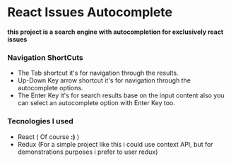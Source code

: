 # React Issues Autocomplete
**this project is a search engine with autocompletion for exclusively react issues**

### Navigation ShortCuts
* The Tab shortcut it's for navigation through the results.
* Up-Down Key arrow shortcut it's for navigation through the autocomplete options.
* The Enter Key it's for search results base on the input content also you can select an autocomplete option with Enter Key too.

### Tecnologies I used
* React ( Of course **:)** )
* Redux (For a simple project like this i could use context API, but for demonstrations purposes i prefer to user redux)

